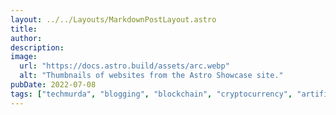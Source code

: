 ```yaml
---
layout: ../../Layouts/MarkdownPostLayout.astro
title:
author: 
description:
image:
  url: "https://docs.astro.build/assets/arc.webp"
  alt: "Thumbnails of websites from the Astro Showcase site."
pubDate: 2022-07-08
tags: ["techmurda", "blogging", "blockchain", "cryptocurrency", "artificial intelligence", "technical writing", "tech murda", "cybersecurity", "blockchain security", "web3"]
---
```

